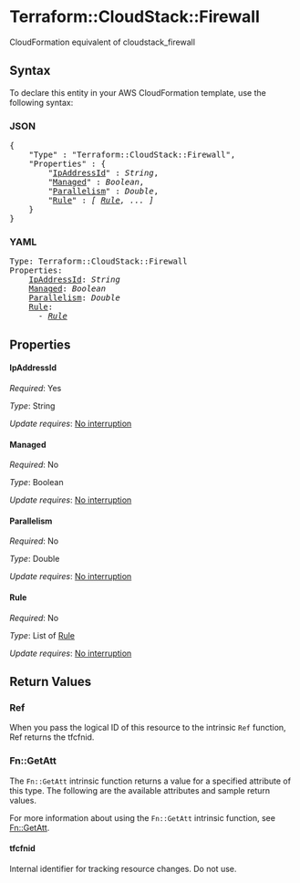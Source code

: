 # Terraform::CloudStack::Firewall

CloudFormation equivalent of cloudstack_firewall

## Syntax

To declare this entity in your AWS CloudFormation template, use the following syntax:

### JSON

<pre>
{
    "Type" : "Terraform::CloudStack::Firewall",
    "Properties" : {
        "<a href="#ipaddressid" title="IpAddressId">IpAddressId</a>" : <i>String</i>,
        "<a href="#managed" title="Managed">Managed</a>" : <i>Boolean</i>,
        "<a href="#parallelism" title="Parallelism">Parallelism</a>" : <i>Double</i>,
        "<a href="#rule" title="Rule">Rule</a>" : <i>[ <a href="rule.md">Rule</a>, ... ]</i>
    }
}
</pre>

### YAML

<pre>
Type: Terraform::CloudStack::Firewall
Properties:
    <a href="#ipaddressid" title="IpAddressId">IpAddressId</a>: <i>String</i>
    <a href="#managed" title="Managed">Managed</a>: <i>Boolean</i>
    <a href="#parallelism" title="Parallelism">Parallelism</a>: <i>Double</i>
    <a href="#rule" title="Rule">Rule</a>: <i>
      - <a href="rule.md">Rule</a></i>
</pre>

## Properties

#### IpAddressId

_Required_: Yes

_Type_: String

_Update requires_: [No interruption](https://docs.aws.amazon.com/AWSCloudFormation/latest/UserGuide/using-cfn-updating-stacks-update-behaviors.html#update-no-interrupt)

#### Managed

_Required_: No

_Type_: Boolean

_Update requires_: [No interruption](https://docs.aws.amazon.com/AWSCloudFormation/latest/UserGuide/using-cfn-updating-stacks-update-behaviors.html#update-no-interrupt)

#### Parallelism

_Required_: No

_Type_: Double

_Update requires_: [No interruption](https://docs.aws.amazon.com/AWSCloudFormation/latest/UserGuide/using-cfn-updating-stacks-update-behaviors.html#update-no-interrupt)

#### Rule

_Required_: No

_Type_: List of <a href="rule.md">Rule</a>

_Update requires_: [No interruption](https://docs.aws.amazon.com/AWSCloudFormation/latest/UserGuide/using-cfn-updating-stacks-update-behaviors.html#update-no-interrupt)

## Return Values

### Ref

When you pass the logical ID of this resource to the intrinsic `Ref` function, Ref returns the tfcfnid.

### Fn::GetAtt

The `Fn::GetAtt` intrinsic function returns a value for a specified attribute of this type. The following are the available attributes and sample return values.

For more information about using the `Fn::GetAtt` intrinsic function, see [Fn::GetAtt](https://docs.aws.amazon.com/AWSCloudFormation/latest/UserGuide/intrinsic-function-reference-getatt.html).

#### tfcfnid

Internal identifier for tracking resource changes. Do not use.

